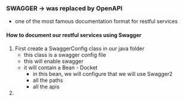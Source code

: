 ### SWAGGER -> was replaced by OpenAPI
- one of the most famous documentation format for restful services

#### How to document our restful services using Swagger
1. First create a SwaggerConfig class in our java folder
   - this class is a swagger config file
   - this will enable swagger
   - it will contain a Bean - Docket
     - in this bean, we will configure that we will use Swagger2
     - all the paths
     - all the apis
2. 
